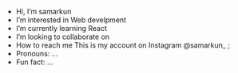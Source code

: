 -  Hi, I’m samarkun
-  I’m interested in Web develpment
-  I’m currently learning React
-  I’m looking to collaborate on 
-  How to reach me This is my account on Instagram @samarkun_ ;
-  Pronouns: ...
-  Fun fact: ...

<!---
samarkun23/samarkun23 is a ✨ special ✨ repository because its `README.md` (this file) appears on your GitHub profile.
You can click the Preview link to take a look at your changes.
--->
